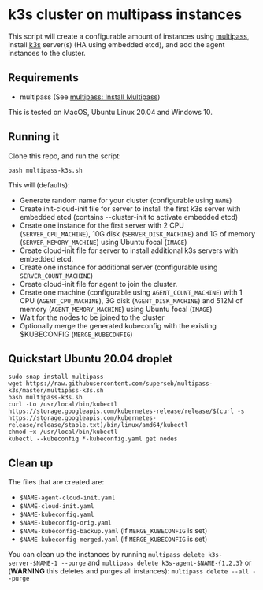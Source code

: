 # k3s cluster on multipass instances

This script will create a configurable amount of instances using [multipass](https://github.com/CanonicalLtd/multipass/), install [k3s](https://github.com/rancher/k3s) server(s) (HA using embedded etcd), and add the agent instances to the cluster.

## Requirements

* multipass (See [multipass: Install Multipass](https://github.com/canonical/multipass#install-multipass))

This is tested on MacOS, Ubuntu Linux 20.04 and Windows 10.

## Running it

Clone this repo, and run the script:

```
bash multipass-k3s.sh
```

This will (defaults):

* Generate random name for your cluster (configurable using `NAME`)
* Create init-cloud-init file for server to install the first k3s server with embedded etcd (contains --cluster-init to activate embedded etcd)
* Create one instance for the first server with 2 CPU (`SERVER_CPU_MACHINE`), 10G disk (`SERVER_DISK_MACHINE`) and 1G of memory (`SERVER_MEMORY_MACHINE`) using Ubuntu focal (`IMAGE`)
* Create cloud-init file for server to install additional k3s servers with embedded etcd.
* Create one instance for additional server (configurable using `SERVER_COUNT_MACHINE`)
* Create cloud-init file for agent to join the cluster.
* Create one machine (configurable using `AGENT_COUNT_MACHINE`) with 1 CPU (`AGENT_CPU_MACHINE`), 3G disk (`AGENT_DISK_MACHINE`) and 512M of memory (`AGENT_MEMORY_MACHINE`) using Ubuntu focal (`IMAGE`)
* Wait for the nodes to be joined to the cluster
* Optionally merge the generated kubeconfig with the existing $KUBECONFIG (`MERGE_KUBECONFIG`)

## Quickstart Ubuntu 20.04 droplet

```
sudo snap install multipass
wget https://raw.githubusercontent.com/superseb/multipass-k3s/master/multipass-k3s.sh
bash multipass-k3s.sh
curl -Lo /usr/local/bin/kubectl https://storage.googleapis.com/kubernetes-release/release/$(curl -s https://storage.googleapis.com/kubernetes-release/release/stable.txt)/bin/linux/amd64/kubectl
chmod +x /usr/local/bin/kubectl
kubectl --kubeconfig *-kubeconfig.yaml get nodes
```

## Clean up

The files that are created are:

* `$NAME-agent-cloud-init.yaml`
* `$NAME-cloud-init.yaml`
* `$NAME-kubeconfig.yaml`
* `$NAME-kubeconfig-orig.yaml`
* `$NAME-kubeconfig-backup.yaml` (if `MERGE_KUBECONFIG` is set)
* `$NAME-kubeconfig-merged.yaml` (if `MERGE_KUBECONFIG` is set)

You can clean up the instances by running `multipass delete k3s-server-$NAME-1 --purge` and `multipass delete k3s-agent-$NAME-{1,2,3}` or (**WARNING** this deletes and purges all instances): `multipass delete --all --purge`
